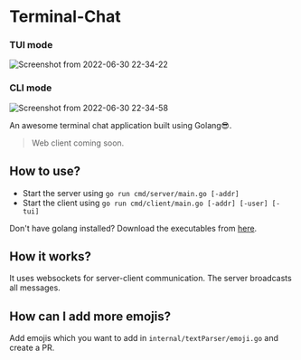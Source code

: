 # Terminal-Chat

### TUI mode

![Screenshot from 2022-06-30 22-34-22](https://user-images.githubusercontent.com/63552235/176736275-298b4876-5bec-4ff6-9f9f-55270be0cdd7.png)

### CLI mode

![Screenshot from 2022-06-30 22-34-58](https://user-images.githubusercontent.com/63552235/176736282-9c9b18db-dd8a-4423-8b2e-62b53822972a.png)

An awesome terminal chat application built using Golang😎.

> Web client coming soon.

## How to use?

- Start the server using `go run cmd/server/main.go [-addr]`
- Start the client using `go run cmd/client/main.go [-addr] [-user] [-tui]`

Don't have golang installed? Download the executables from [here](https://github.com/Aksh-Bansal-dev/go-terminal-chat/releases/tag/v1.0.0).

## How it works?

It uses websockets for server-client communication. The server broadcasts all messages.

## How can I add more emojis?

Add emojis which you want to add in `internal/textParser/emoji.go` and create a PR.
